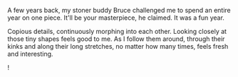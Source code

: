 A few years back, my stoner buddy Bruce challenged me to spend an entire year on one piece. It'll be your masterpiece, he claimed. It was a fun year.

Copious details, continuously morphing into each other. Looking closely at those tiny shapes feels good to me. As I follow them around, through their kinks and along their long stretches, no matter how many times, feels fresh and interesting.

!